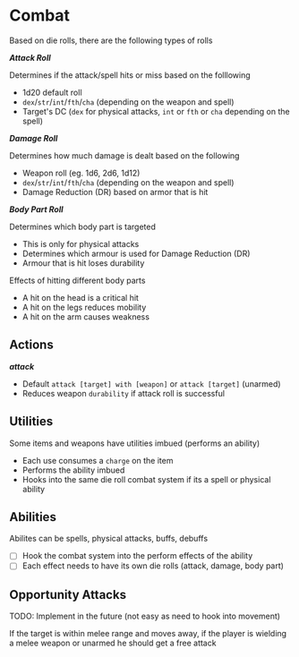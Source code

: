 # Combat

Based on die rolls, there are the following types of rolls

**_Attack Roll_**

Determines if the attack/spell hits or miss based on the folllowing

- 1d20 default roll
- `dex`/`str`/`int`/`fth`/`cha` (depending on the weapon and spell)
- Target's DC (`dex` for physical attacks, `int` or `fth` or `cha` depending on the spell)

**_Damage Roll_**

Determines how much damage is dealt based on the following

- Weapon roll (eg. 1d6, 2d6, 1d12)
- `dex`/`str`/`int`/`fth`/`cha` (depending on the weapon and spell)
- Damage Reduction (DR) based on armor that is hit

**_Body Part Roll_**

Determines which body part is targeted

- This is only for physical attacks
- Determines which armour is used for Damage Reduction (DR)
- Armour that is hit loses durability

Effects of hitting different body parts

- A hit on the head is a critical hit
- A hit on the legs reduces mobility
- A hit on the arm causes weakness

## Actions

**_attack_**

- Default `attack [target] with [weapon]` or `attack [target]` (unarmed)
- Reduces weapon `durability` if attack roll is successful

## Utilities

Some items and weapons have utilities imbued (performs an ability)

- Each use consumes a `charge` on the item
- Performs the ability imbued
- Hooks into the same die roll combat system if its a spell or physical ability

## Abilities

Abilites can be spells, physical attacks, buffs, debuffs

- [ ] Hook the combat system into the perform effects of the ability
- [ ] Each effect needs to have its own die rolls (attack, damage, body part)

## Opportunity Attacks

TODO: Implement in the future (not easy as need to hook into movement)

If the target is within melee range and moves away, if the player is wielding a melee weapon or unarmed he should get a free attack
